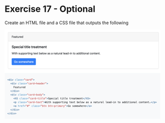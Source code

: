 # Exercise 17 - Optional

Create an HTML file and a CSS file that outputs the following

![exercise-17 goal](../../assets/ex-17-goal.png)

